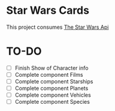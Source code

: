 # Star Wars Cards

This project consumes [The Star Wars Api](https://swapi.dev/)

# TO-DO

- [ ] Finish Show of Character info 
- [ ] Complete component Films
- [ ] Complete component Starships
- [ ] Complete component Planets
- [ ] Complete component Vehicles
- [ ] Complete component Species
